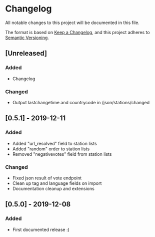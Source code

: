 # Changelog
All notable changes to this project will be documented in this file.

The format is based on [Keep a Changelog](https://keepachangelog.com/en/1.0.0/),
and this project adheres to [Semantic Versioning](https://semver.org/spec/v2.0.0.html).

## [Unreleased]
### Added
- Changelog

### Changed
- Output lastchangetime and countrycode in /json/stations/changed

## [0.5.1] - 2019-12-11
### Added
- Added "url_resolved" field to station lists
- Added "random" order to station lists
- Removed "negativevotes" field from station lists

### Changed
- Fixed json result of vote endpoint
- Clean up tag and language fields on import
- Documentation cleanup and extensions

## [0.5.0] - 2019-12-08
### Added
- First documented release :)

